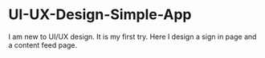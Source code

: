 # UI-UX-Design-Simple-App
I am new to UI/UX design. It is my first try. Here I design a sign in page and a content feed page.
